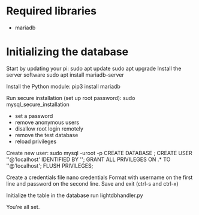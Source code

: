 # Required libraries
* mariadb


# Initializing the database
Start by updating your pi:
sudo apt update
sudo apt upgrade
Install the server software
sudo apt install mariadb-server

Install the Python module:
pip3 install mariadb

Run secure installation (set up root password):
sudo mysql_secure_installation
* set a password
* remove anonymous users
* disallow root login remotely
* remove the test database
* reload privileges

Create new user:
sudo mysql -uroot -p
CREATE DATABASE <dbname>;
CREATE USER '<username>'@'localhost' IDENTIFIED BY '<password>';
GRANT ALL PRIVILEGES ON <dbname>.* TO '<username>'@'localhost';
FLUSH PRIVILEGES;

Create a credentials file
nano credentials
Format with username on the first line and password on the second line. Save and exit (ctrl-s and ctrl-x)

Initialize the table in the database
run lightdbhandler.py

You're all set.
